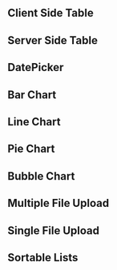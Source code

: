## Client Side Table
## Server Side Table
## DatePicker 
## Bar Chart 
## Line Chart 
## Pie Chart 
## Bubble Chart 
## Multiple File Upload 
## Single File Upload 
## Sortable Lists
